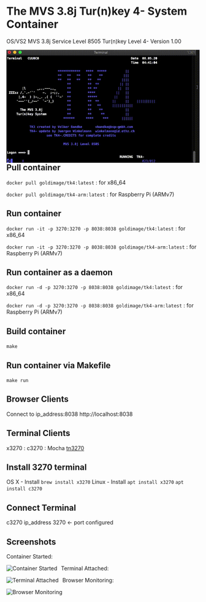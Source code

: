 # The MVS 3.8j Tur(n)key 4- System Container

OS/VS2 MVS 3.8j Service Level 8505 Tur(n)key Level 4- Version 1.00

<img src="/img/terminal.gif"
     alt="Terminal"
     style="float: left; margin-right: 10px;" />

## Pull container

```docker pull goldimage/tk4:latest``` : for x86_64

```docker pull goldimage/tk4-arm:latest``` : for Raspberry Pi (ARMv7)

## Run container

```docker run -it -p 3270:3270 -p 8038:8038 goldimage/tk4:latest``` : for x86_64

```docker run -it -p 3270:3270 -p 8038:8038 goldimage/tk4-arm:latest``` : for Raspberry Pi (ARMv7)

## Run container as a daemon

```docker run -d -p 3270:3270 -p 8038:8038 goldimage/tk4:latest``` : for x86_64

```docker run -d -p 3270:3270 -p 8038:8038 goldimage/tk4-arm:latest``` : for Raspberry Pi (ARMv7)

## Build container

```make```

## Run container via Makefile

```make run```

## Browser Clients

Connect to ip_address:8038
http://localhost:8038

## Terminal Clients

x3270 : c3270 : Mocha [tn3270](https://apps.apple.com/us/app/mocha-tn3270-lite/id871706308?mt=12)

## Install 3270 terminal

OS X - Install
    ```brew install x3270```
Linux - Install
    ```apt install x3270```
    ```apt install c3270```

## Connect Terminal

c3270 ip_address 3270 <- port configured

## Screenshots

Container Started:

<img src="/img/tk4-01.png"
     alt="Container Started"
     style="float: left; margin-right: 10px;" />

Terminal Attached:

<img src="/img/tk4-02.png"
     alt="Terminal Attached"
     style="float: left; margin-right: 10px;" />

Browser Monitoring:

<img src="/img/tk4-03.png"
     alt="Browser Monitoring"
     style="float: left; margin-right: 10px;" />
